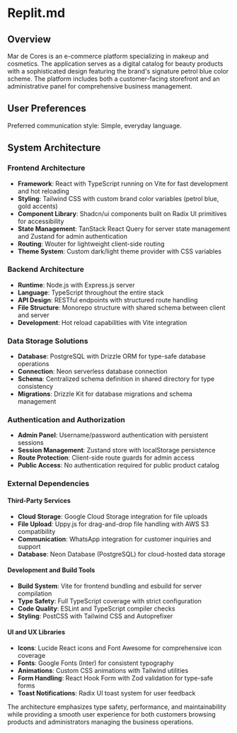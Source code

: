 # Replit.md

## Overview

Mar de Cores is an e-commerce platform specializing in makeup and cosmetics. The application serves as a digital catalog for beauty products with a sophisticated design featuring the brand's signature petrol blue color scheme. The platform includes both a customer-facing storefront and an administrative panel for comprehensive business management.

## User Preferences

Preferred communication style: Simple, everyday language.

## System Architecture

### Frontend Architecture
- **Framework**: React with TypeScript running on Vite for fast development and hot reloading
- **Styling**: Tailwind CSS with custom brand color variables (petrol blue, gold accents)
- **Component Library**: Shadcn/ui components built on Radix UI primitives for accessibility
- **State Management**: TanStack React Query for server state management and Zustand for admin authentication
- **Routing**: Wouter for lightweight client-side routing
- **Theme System**: Custom dark/light theme provider with CSS variables

### Backend Architecture
- **Runtime**: Node.js with Express.js server
- **Language**: TypeScript throughout the entire stack
- **API Design**: RESTful endpoints with structured route handling
- **File Structure**: Monorepo structure with shared schema between client and server
- **Development**: Hot reload capabilities with Vite integration

### Data Storage Solutions
- **Database**: PostgreSQL with Drizzle ORM for type-safe database operations
- **Connection**: Neon serverless database connection
- **Schema**: Centralized schema definition in shared directory for type consistency
- **Migrations**: Drizzle Kit for database migrations and schema management

### Authentication and Authorization
- **Admin Panel**: Username/password authentication with persistent sessions
- **Session Management**: Zustand store with localStorage persistence
- **Route Protection**: Client-side route guards for admin access
- **Public Access**: No authentication required for public product catalog

### External Dependencies

#### Third-Party Services
- **Cloud Storage**: Google Cloud Storage integration for file uploads
- **File Upload**: Uppy.js for drag-and-drop file handling with AWS S3 compatibility
- **Communication**: WhatsApp integration for customer inquiries and support
- **Database**: Neon Database (PostgreSQL) for cloud-hosted data storage

#### Development and Build Tools
- **Build System**: Vite for frontend bundling and esbuild for server compilation
- **Type Safety**: Full TypeScript coverage with strict configuration
- **Code Quality**: ESLint and TypeScript compiler checks
- **Styling**: PostCSS with Tailwind CSS and Autoprefixer

#### UI and UX Libraries
- **Icons**: Lucide React icons and Font Awesome for comprehensive icon coverage
- **Fonts**: Google Fonts (Inter) for consistent typography
- **Animations**: Custom CSS animations with Tailwind utilities
- **Form Handling**: React Hook Form with Zod validation for type-safe forms
- **Toast Notifications**: Radix UI toast system for user feedback

The architecture emphasizes type safety, performance, and maintainability while providing a smooth user experience for both customers browsing products and administrators managing the business operations.